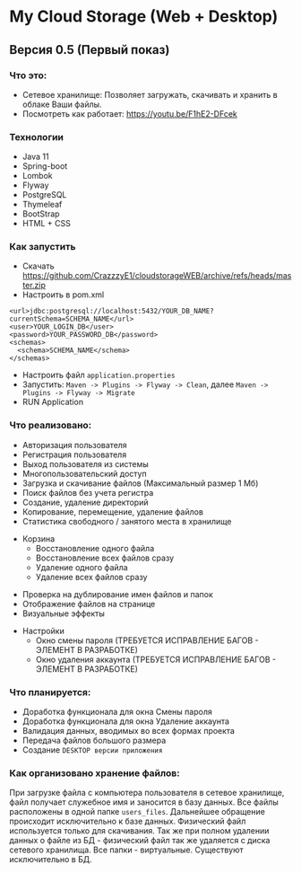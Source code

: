 # My Cloud Storage (Web + Desktop)

## Версия 0.5 (Первый показ)

### Что это:
- Сетевое хранилище: Позволяет загружать, скачивать и хранить в облаке Ваши файлы.
- Посмотреть как работает: https://youtu.be/F1hE2-DFcek

### Технологии
- Java 11 
- Spring-boot 
- Lombok
- Flyway 
- PostgreSQL 
- Thymeleaf
- BootStrap
- HTML + CSS

### Как запустить
- Скачать https://github.com/CrazzzyE1/cloudstorageWEB/archive/refs/heads/master.zip
- Настроить в pom.xml
```
<url>jdbc:postgresql://localhost:5432/YOUR_DB_NAME?currentSchema=SCHEMA_NAME</url>
<user>YOUR_LOGIN_DB</user>
<password>YOUR_PASSWORD_DB</password>
<schemas>
  <schema>SCHEMA_NAME</schema>
</schemas>
```
- Настроить файл `application.properties`
- Запустить: `Maven -> Plugins -> Flyway -> Clean`, далее `Maven -> Plugins -> Flyway -> Migrate`
- RUN Application

### Что реализовано:
- Авторизация пользователя
- Регистрация пользователя
- Выход пользователя из системы
- Многопользовательский доступ
- Загрузка и скачивание файлов (Максимальный размер 1 Мб)
- Поиск файлов без учета регистра
- Создание, удаление директорий
- Копирование, перемещение, удаление файлов
- Статистика свободного / занятого места в хранилище
+ Корзина
  - Восстановление одного файла
  - Восстановление всех файлов сразу
  - Удаление одного файла
  - Удаление всех файлов сразу
- Проверка на дублирование имен файлов и папок
- Отображение файлов на странице
- Визуальные эффекты
+ Настройки
  - Окно смены пароля      (ТРЕБУЕТСЯ ИСПРАВЛЕНИЕ БАГОВ - ЭЛЕМЕНТ В РАЗРАБОТКЕ)
  - Окно удаления аккаунта (ТРЕБУЕТСЯ ИСПРАВЛЕНИЕ БАГОВ - ЭЛЕМЕНТ В РАЗРАБОТКЕ)
  
### Что планируется:
- Доработка функционала для окна Смены пароля
- Доработка функционала для окна Удаление аккаунта
- Валидация данных, вводимых во всех формах проекта
- Передача файлов большого размера
- Создание `DESKTOP версии приложения`

### Как организовано хранение файлов:
При загрузке файла с компьютера пользователя в сетевое хранилище, файл получает служебное имя и заносится в базу данных.
Все файлы расположены в одной папке `users_files`.
Дальнейшее обращение происходит исключительно к базе данных. 
Физический файл используется только для скачивания.
Так же при полном удалении данных о файле из БД - физический файл так же удаляется с диска сетевого хранилища.
Все папки - виртуальные. Существуют исключительно в БД.
